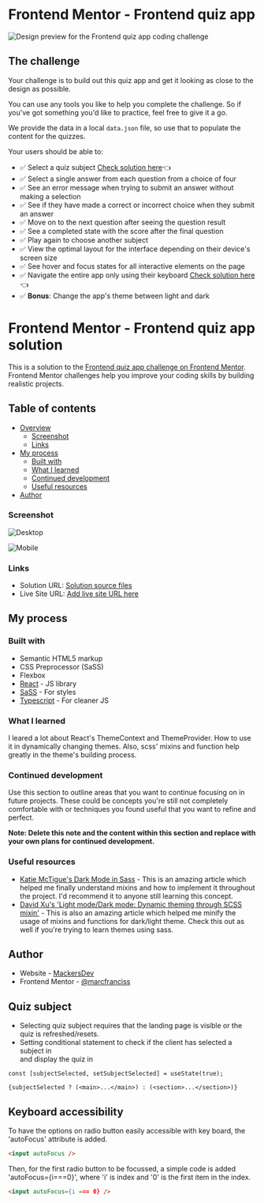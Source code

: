 # Frontend Mentor - Frontend quiz app

![Design preview for the Frontend quiz app coding challenge](./Desktop.png)

## The challenge

Your challenge is to build out this quiz app and get it looking as close to the design as possible.

You can use any tools you like to help you complete the challenge. So if you've got something you'd like to practice, feel free to give it a go.

We provide the data in a local `data.json` file, so use that to populate the content for the quizzes.

Your users should be able to:

- :white_check_mark: Select a quiz subject [Check solution here](#quiz-subject):point_left:
- :white_check_mark: Select a single answer from each question from a choice of four
- :white_check_mark: See an error message when trying to submit an answer without making a selection
- :white_check_mark: See if they have made a correct or incorrect choice when they submit an answer
- :white_check_mark: Move on to the next question after seeing the question result
- :white_check_mark: See a completed state with the score after the final question
- :white_check_mark: Play again to choose another subject
- :white_check_mark: View the optimal layout for the interface depending on their device's screen size
- :white_check_mark: See hover and focus states for all interactive elements on the page
- :white_check_mark: Navigate the entire app only using their keyboard [Check solution here](#keyboard):point_left:
- :white_check_mark: **Bonus**: Change the app's theme between light and dark

# Frontend Mentor - Frontend quiz app solution

This is a solution to the [Frontend quiz app challenge on Frontend Mentor](https://www.frontendmentor.io/challenges/frontend-quiz-app-BE7xkzXQnU). Frontend Mentor challenges help you improve your coding skills by building realistic projects.

## Table of contents

- [Overview](#overview)
  - [Screenshot](#screenshot)
  - [Links](#links)
- [My process](#my-process)
  - [Built with](#built-with)
  - [What I learned](#what-i-learned)
  - [Continued development](#continued-development)
  - [Useful resources](#useful-resources)
- [Author](#author)


### Screenshot

![Desktop](./Desktop.png)

![Mobile](./Mobile.png)

### Links

- Solution URL: [Solution source files](https://github.com/marcfranciss/Frontend-quiz-app/tree/main/src)
- Live Site URL: [Add live site URL here](https://marcfranciss.github.io/Frontend-quiz-app/)

## My process

### Built with

- Semantic HTML5 markup
- CSS Preprocessor (SaSS)
- Flexbox
- [React](https://reactjs.org/) - JS library
- [SaSS](https://sass-lang.com/) - For styles
- [Typescript](https://www.typescriptlang.org/) - For cleaner JS

### What I learned

I leared a lot about React's ThemeContext and ThemeProvider. How to use it in dynamically changing themes. Also, scss' mixins and function help greatly in the theme's building process.

### Continued development

Use this section to outline areas that you want to continue focusing on in future projects. These could be concepts you're still not completely comfortable with or techniques you found useful that you want to refine and perfect.

**Note: Delete this note and the content within this section and replace with your own plans for continued development.**

### Useful resources

- [Katie McTigue's Dark Mode in Sass](https://medium.com/@katiemctigue/how-to-create-a-dark-mode-in-sass-609f131a3995) - This is an amazing article which helped me finally understand mixins and how to implement it throughout the project. I'd recommend it to anyone still learning this concept.
- [David Xu's 'Light mode/Dark mode: Dynamic theming through SCSS mixin'](https://david-x.medium.com/light-mode-dark-mode-dynamic-theming-through-scss-mixin-c86e57a4de49) - This is also an amazing article which helped me minify the usage of mixins and functions for dark/light theme. Check this out as well if you're trying to learn themes using sass.

## Author

- Website - [MackersDev](https://mackersdev.net)
- Frontend Mentor - [@marcfranciss](https://www.frontendmentor.io/profile/marcfranciss)

## Quiz subject

- Selecting quiz subject requires that the landing page is visible or the quiz is refreshed/resets.
- Setting conditional statement to check if the client has selected a subject in **<main>** and display the quiz in <section>
```
const [subjectSelected, setSubjectSelected] = useState(true);

{subjectSelected ? (<main>...</main>) : (<section>...</section>)}
```

## Keyboard accessibility

To have the options on radio button easily accessible with key board, the 'autoFocus' attribute is added.

```html
<input autoFocus />
```

Then, for the first radio button to be focussed, a simple code is added 'autoFocus={i===0}', where 'i' is index and '0' is the first item in the index.

```html
<input autoFocus={i === 0} />
```

